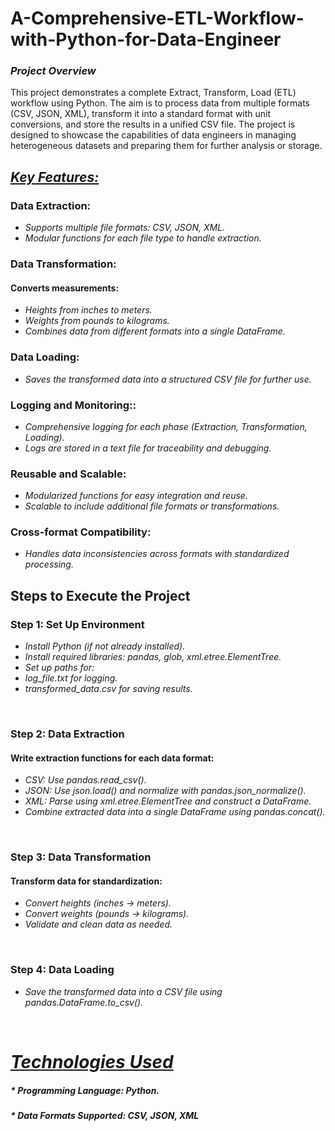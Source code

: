 # **A-Comprehensive-ETL-Workflow-with-Python-for-Data-Engineer**


### *Project Overview*  
This project demonstrates a complete Extract, Transform, Load (ETL) workflow using Python. The aim is to process data from multiple formats (CSV, JSON, XML), transform it into a standard format with unit conversions, and store the results in a unified CSV file. The project is designed to showcase the capabilities of data engineers in managing heterogeneous datasets and preparing them for further analysis or storage.

##  <ins>*Key Features:*</ins> 
  
  ### Data Extraction:
  * *Supports multiple file formats: CSV, JSON, XML.*
  * *Modular functions for each file type to handle extraction.*

  ### Data Transformation:
  
  #### Converts measurements:
  * *Heights from inches to meters.*
  * *Weights from pounds to kilograms.*
  * *Combines data from different formats into a single DataFrame.*
### Data Loading:
* *Saves the transformed data into a structured CSV file for further use.*
### Logging and Monitoring::
* *Comprehensive logging for each phase (Extraction, Transformation, Loading).*
* *Logs are stored in a text file for traceability and debugging.*
### Reusable and Scalable:
* *Modularized functions for easy integration and reuse.*
* *Scalable to include additional file formats or transformations.*
### Cross-format Compatibility:
* *Handles data inconsistencies across formats with standardized processing.*

## Steps to Execute the Project
### Step 1: Set Up Environment
* *Install Python (if not already installed).*
* *Install required libraries: pandas, glob, xml.etree.ElementTree.*
* *Set up paths for:*
* *log_file.txt for logging.*
* *transformed_data.csv for saving results.*
<br/>

### Step 2: Data Extraction
#### Write extraction functions for each data format:
* *CSV: Use pandas.read_csv().*
* *JSON: Use json.load() and normalize with pandas.json_normalize().*
* *XML: Parse using xml.etree.ElementTree and construct a DataFrame.*
* *Combine extracted data into a single DataFrame using pandas.concat().*
<br/>

### Step 3: Data Transformation
#### Transform data for standardization:
* *Convert heights (inches → meters).*
* *Convert weights (pounds → kilograms).*
* *Validate and clean data as needed.*
<br/>

### Step 4: Data Loading
* *Save the transformed data into a CSV file using pandas.DataFrame.to_csv().*
<br/>

# <ins> *Technologies Used*<ins>
##### * *Programming Language: Python.*
##### * *Data Formats Supported: CSV, JSON, XML*
<br/>

















  
